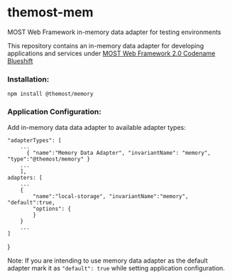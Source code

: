 # themost-mem
MOST Web Framework in-memory data adapter for testing environments

This repository contains an in-memory data adapter for developing applications and services under [MOST Web Framework 2.0 Codename Blueshift](https://github.com/themost-framework/themost)

### Installation:

    npm install @themost/memory

### Application Configuration:

Add in-memory data data adapter to available adapter types:

    "adapterTypes": [
        ...
          { "name":"Memory Data Adapter", "invariantName": "memory", "type":"@themost/memory" }
        ...
        ],
    adapters: [
        ...
        { 
            "name":"local-storage", "invariantName":"memory", "default":true,
            "options": {
            }
        }
        ...
    ]
}

Note: If you are intending to use memory data adapter as the default adapter mark it as `"default": true` while setting application configuration.



